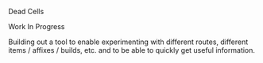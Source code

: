 
Dead Cells

Work In Progress

Building out a tool to enable experimenting with different routes, different items / affixes / builds, etc. and to be able to quickly get useful information.
